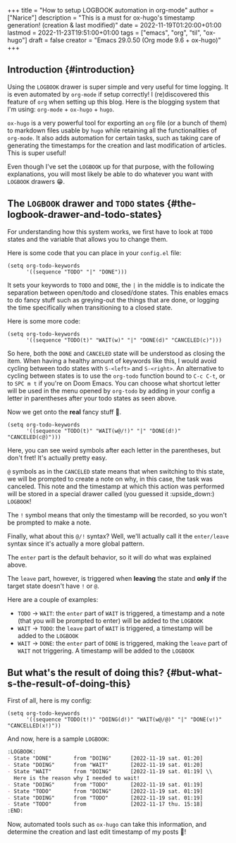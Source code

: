 +++
title = "How to setup LOGBOOK automation in org-mode"
author = ["Narice"]
description = "This is a must for ox-hugo's timestamp generation! (creation & last modified)"
date = 2022-11-19T01:20:00+01:00
lastmod = 2022-11-23T19:51:00+01:00
tags = ["emacs", "org", "til", "ox-hugo"]
draft = false
creator = "Emacs 29.0.50 (Org mode 9.6 + ox-hugo)"
+++

## Introduction {#introduction}

Using the `LOGBOOK` drawer is super simple and very useful for time logging.
It is even automated by `org-mode` if setup correctly!
I (re)discovered this feature of `org` when setting up this blog.
Here is the blogging system that I'm using: `org-mode` + `ox-hugo` + `hugo`.

`ox-hugo` is a very powerful tool for exporting an `org` file (or a bunch of them) to markdown files usable by `hugo` while retaining all the functionalities of `org-mode`.
It also adds automation for certain tasks, such as taking care of generating the timestamps for the creation and last modification of articles.
This is super useful!

Even though I've set the `LOGBOOK` up for that purpose, with the following explanations, you will most likely be able to do whatever you want with `LOGBOOK` drawers :grin:.


## The `LOGBOOK` drawer and `TODO` states {#the-logbook-drawer-and-todo-states}

For understanding how this system works, we first have to look at `TODO` states and the variable that allows you to change them.

Here is some code that you can place in your `config.el` file:

```elisp
(setq org-todo-keywords
      '((sequence "TODO" "|" "DONE")))
```

It sets your keywords to `TODO` and `DONE`, the `|` in the middle is to indicate the separation between open/todo and closed/done states.
This enables emacs to do fancy stuff such as greying-out the things that are done, or logging the time specifically when transitioning to a closed state.

Here is some more code:

```elisp
(setq org-todo-keywords
      '((sequence "TODO(t)" "WAIT(w)" "|" "DONE(d)" "CANCELED(c)")))
```

So here, both the `DONE` and `CANCELED` state will be understood as closing the item.
When having a healthy amount of keywords like this, I would avoid cycling between todo states with `S-<left>` and `S-<right>`.
An alternative to cycling between states is to use the `org-todo` function bound to `C-c C-t`, or to `SPC m t` if you're on Doom Emacs.
You can choose what shortcut letter will be used in the menu opened by `org-todo` by adding in your config a letter in parentheses after your todo states as seen above.

Now we get onto the **real** fancy stuff :eyes:.

```elisp
(setq org-todo-keywords
      '((sequence "TODO(t)" "WAIT(w@/!)" "|" "DONE(d!)" "CANCELED(c@)")))
```

Here, you can see weird symbols after each letter in the parentheses, but don't fret! It's actually pretty easy.

`@` symbols as in the `CANCELED` state means that when switching to this state, we will be prompted to create a note on why, in this case, the task was canceled.
This note and the timestamp at which this action was performed will be stored in a special drawer called (you guessed it :upside_down:) `LOGBOOK`!

The `!` symbol means that only the timestamp will be recorded, so you won't be prompted to make a note.

Finally, what about this `@/!` syntax?
Well, we'll actually call it the `enter/leave` syntax since it's actually a more global pattern.

The `enter` part is the default behavior, so it will do what was explained above.

The `leave` part, however, is triggered when **leaving** the state and **only if** the target state doesn't have `!` or `@`.

Here are a couple of examples:

-   `TODO` -&gt; `WAIT`: the `enter` part of `WAIT` is triggered, a timestamp and a note (that you will be prompted to enter) will be added to the `LOGBOOK`
-   `WAIT` -&gt; `TODO`: the `leave` part of `WAIT` is triggered, a timestamp will be added to the `LOGBOOK`
-   `WAIT` -&gt; `DONE`: the `enter` part of `DONE` is triggered, making the `leave` part of `WAIT` not triggering. A timestamp will be added to the `LOGBOOK`


## But what's the result of doing this? {#but-what-s-the-result-of-doing-this}

First of all, here is my config:

```elisp
(setq org-todo-keywords
      '((sequence "TODO(t!)" "DOING(d!)" "WAIT(w@/@)" "|" "DONE(v!)" "CANCELLED(x!)"))
```

And now, here is a sample `LOGBOOK`:

```org
:LOGBOOK:
- State "DONE"       from "DOING"      [2022-11-19 sat. 01:20]
- State "DOING"      from "WAIT"       [2022-11-19 sat. 01:20]
- State "WAIT"       from "DOING"      [2022-11-19 sat. 01:19] \\
  Here is the reason why I needed to wait!
- State "DOING"      from "TODO"       [2022-11-19 sat. 01:19]
- State "TODO"       from "DOING"      [2022-11-19 sat. 01:19]
- State "DOING"      from "TODO"       [2022-11-19 sat. 01:19]
- State "TODO"       from              [2022-11-17 thu. 15:18]
:END:
```

Now, automated tools such as `ox-hugo` can take this information, and determine the creation and last edit timestamp of my posts :partying_face:!
